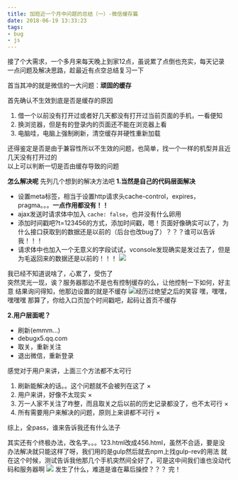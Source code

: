 ```yaml
---
title: 加班近一个月中问题的总结（一）-微信缓存篇
date: 2018-06-19 13:33:23
tags:
- bug
- js
---
```


接了个大需求，一个多月来每天晚上到家12点，虽说累了点倒也充实，每天记录一点问题及解决思路，趁最近有点空总结复习一下

首当其冲的就是微信的一大问题：**顽固的缓存**
<!--more-->
首先确认不生效到底是否是缓存的原因
1. 借一个以前没有打开过或者好几天都没有打开过当前页面的手机，一看便知
2. 换浏览器，但是有的登录内的页面还不能在浏览器上看
3. 电脑哇，电脑上强制刷新，清空缓存并硬性重新加载  

还得鉴定是否是由于兼容性所以不生效的问题，也简单，找一个一样的机型并且近几天没有打开过的  
以上可以判断一切是否由缓存导致的问题

**怎么解决呢**
先列几个想到的解决方法吧
**1.当然是自己的代码层面解决**
+ 设置meta标签，相当于设置http请求头cache-control，expires， pragma。。。**一点作用都没有！！**
+ ajax发送时请求体中加入 `cache: false`，也并没有什么卵用
+ 添加时间戳吧?t=123456的方式，添加时间戳，嗯！页面好像确实可以了，为什么接口获取到的数据还是以前的（后台也改bug了）？？？谁可以告诉我！！！
+ 请求体中也加入一个无意义的字段试试，vconsole发现确实是发过去了，但是为毛返回来的数据还是以前的！！！
![](https://upload-images.jianshu.io/upload_images/11264410-139acafebc29b1bc.jpeg)

我已经不知道说啥了，心累了，受伤了  
突然灵光一现，诶？服务器那边不是也有控制缓存的么，让他控制一下如何，好主意
结果询问得知，他那边设置的就是不缓存
![](https://upload-images.jianshu.io/upload_images/11264410-2936b8a76d1c96f8.jpg)经历过绝望之后的笑容
嘿，嘿嘿，嘿嘿嘿
那算了，你给入口页加个时间戳吧，起码让首页不缓存

**2.用户层面呢？**
+ 刷新(emmm...)
+ debugx5.qq.com
+ 取关，重新关注
+ 退出微信，重新登录

感觉对于用户来讲，上面三个方法都不太可行
1. 刷新能解决的话。。这个问题就不会被列在这了							×
2. 用户来讲，好像不太现实												×
3. 万一人家不关注了咋整，而且取关之后以前的历史记录都没了，也不太可行	×
4. 所有需要用户来解决的问题，原则上来讲都不可行							×

综上，全pass，谁来告诉我还有什么法子

其实还有个终极办法，改名字。。。123.html改成456.html，虽然不合适，要是没办法解决就只能这样了呀，我们用的是gulp然后就去npm上找gulp-rev的用法
就在这个时候，测试告诉我他那几个手机突然间全好了，可是这中间我们谁也没动代码和服务器啊
![](https://upload-images.jianshu.io/upload_images/11264410-976edc7d762f3c43..jpg)
发生了什么，难道是谁在幕后操控？？？
完！

